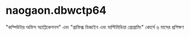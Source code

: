 # naogaon.dbwctp64
"কম্পিউটার অফিস অ্যাপ্লিকেশনস" এবং "গ্রাফিক্স ডিজাইন এবং মাল্টিমিডিয়া প্রোগ্রামিং" কোর্সে ৬ মাসের প্রশিক্ষণ 
